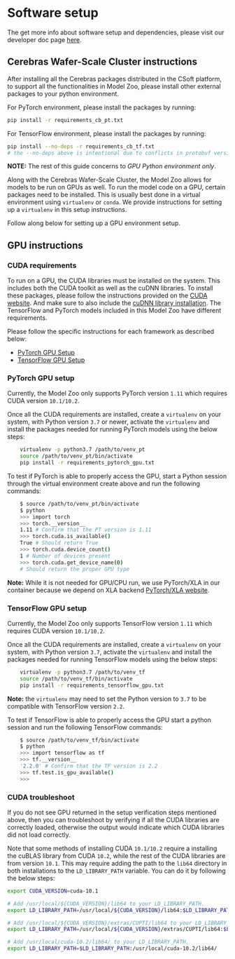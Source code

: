 # Software setup

The get more info about software setup and dependencies, please visit our developer doc page [here](https://docs.cerebras.net/en/latest/wsc/getting-started/setup-environment.html).

## Cerebras Wafer-Scale Cluster instructions

After installing all the Cerebras packages distributed in the CSoft platform, to support all the functionalities in Model Zoo, please install other external packages to your python environment.

For PyTorch environment, please install the packages by running:

```bash
pip install -r requirements_cb_pt.txt
```

For TensorFlow environment, please install the packages by running:

```bash
pip install --no-deps -r requirements_cb_tf.txt
# the --no-deps above is intentional due to conflicts in protobuf version between tfds and cerebras_tensorflow
```

**NOTE:** The rest of this guide concerns to *GPU Python environment only*.

Along with the Cerebras Wafer-Scale Cluster, the Model Zoo allows for models to be run on GPUs as well. To run the model code on a GPU, certain packages need to be installed. This is usually best done in a virtual environment using ``virtualenv`` or `conda`. We provide instructions for setting up a ``virtualenv`` in this setup instructions.

Follow along below for setting up a GPU environment setup.

## GPU instructions

### CUDA requirements

To run on a GPU, the CUDA libraries must be installed on the system. This includes both the CUDA toolkit as well as the cuDNN libraries. To install these packages, please follow the instructions provided on the [CUDA website](https://developer.nvidia.com/cuda-zone). And make sure to also include the [cuDNN library installation](https://developer.nvidia.com/cudnn). The TensorFlow and PyTorch models included in this Model Zoo have different requirements.

Please follow the specific instructions for each framework as described below:

- [PyTorch GPU Setup](#pytorch-gpu-setup)
- [TensorFlow GPU Setup](#tensorflow-gpu-setup)

### PyTorch GPU setup

Currently, the Model Zoo only supports PyTorch version `1.11` which requires CUDA version `10.1/10.2`.

Once all the CUDA requirements are installed, create a `virtualenv` on your system, with Python version `3.7` or newer, activate the `virtualenv` and install the packages needed for running PyTorch models using the below steps:

```bash
    virtualenv -p python3.7 /path/to/venv_pt 
    source /path/to/venv_pt/bin/activate
    pip install -r requirements_pytorch_gpu.txt
```

To test if PyTorch is able to properly access the GPU, start a Python session through the virtual environment create above and run the following commands:

```bash
    $ source /path/to/venv_pt/bin/activate
    $ python
    >>> import torch
    >>> torch.__version__
    1.11 # Confirm that the PT version is 1.11
    >>> torch.cuda.is_available()
    True # Should return True
    >>> torch.cuda.device_count()
    1 # Number of devices present
    >>> torch.cuda.get_device_name(0)
    # Should return the proper GPU type
```

**Note:** While it is not needed for GPU/CPU run, we use PyTorch/XLA in our container because we depend on XLA backend [PyTorch/XLA website](https://github.com/pytorch/xla).

### TensorFlow GPU setup

Currently, the Model Zoo only supports TensorFlow version `1.11` which requires CUDA version `10.1/10.2`.

Once all the CUDA requirements are installed, create a `virtualenv` on your system, with Python version `3.7`, activate the `virtualenv` and install the packages needed for running TensorFlow models using the below steps:

```bash
    virtualenv -p python3.7 /path/to/venv_tf
    source /path/to/venv_tf/bin/activate
    pip install -r requirements_tensorflow_gpu.txt
```

**Note:** the `virtualenv` may need to set the Python version to `3.7` to be compatible with TensorFlow version `2.2`.

To test if TensorFlow is able to properly access the GPU start a python session and run the following TensorFlow commands:

```bash
    $ source /path/to/venv_tf/bin/activate
    $ python
    >>> import tensorflow as tf
    >>> tf.__version__ 
    '2.2.0' # Confirm that the TF version is 2.2
    >>> tf.test.is_gpu_available()
    >>> 
```

### CUDA troubleshoot

If you do not see GPU returned in the setup verification steps mentioned above, then you can troubleshoot by verifying if all the CUDA libraries are correctly loaded, otherwise the output would indicate which CUDA libraries did not load correctly. 

Note that some methods of installing CUDA `10.1/10.2` require a installing the cuBLAS library from CUDA `10.2`, while the rest of the CUDA libraries are from version `10.1`.
This may require adding the path to the `lib64` directory in both installations to the `LD_LIBRARY_PATH` variable. You can do it by following the below steps:

```bash
export CUDA_VERSION=cuda-10.1

# Add /usr/local/${CUDA_VERSION}/lib64 to your LD_LIBRARY_PATH.
export LD_LIBRARY_PATH=/usr/local/${CUDA_VERSION}/lib64:$LD_LIBRARY_PATH

# Add /usr/local/${CUDA_VERSION}/extras/CUPTI/lib64 to your LD_LIBRARY_PATH.
export LD_LIBRARY_PATH=/usr/local/${CUDA_VERSION}/extras/CUPTI/lib64:$LD_LIBRARY_PATH

# Add /usr/local/cuda-10.2/lib64/ to your LD_LIBRARY_PATH.
export LD_LIBRARY_PATH=$LD_LIBRARY_PATH:/usr/local/cuda-10.2/lib64/
```
